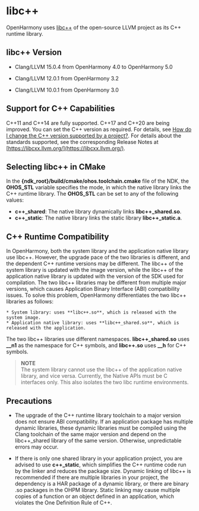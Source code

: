 # libc++

OpenHarmony uses [libc++](https://libcxx.llvm.org/) of the open-source LLVM project as its C++ runtime library.

## libc++ Version

- Clang/LLVM 15.0.4 from OpenHarmony 4.0 to OpenHarmony 5.0

- Clang/LLVM 12.0.1 from OpenHarmony 3.2

- Clang/LLVM 10.0.1 from OpenHarmony 3.0

## Support for C++ Capabilities

C++11 and C++14 are fully supported. C++17 and C++20 are being improved. You can set the C++ version as required. For details, see [How do I change the C++ version supported by a project?](https://developer.huawei.com/consumer/en/doc/harmonyos-faqs-V5/faqs-ndk-9-V5). For details about the standards supported, see the corresponding Release Notes at [https://libcxx.llvm.org/](https://libcxx.llvm.org/).


## Selecting libc++ in CMake

In the **{ndk_root}/build/cmake/ohos.toolchain.cmake** file of the NDK, the **OHOS_STL** variable specifies the mode, in which the native library links the C++ runtime library. The **OHOS_STL** can be set to any of the following values:
* **c++_shared**: The native library dynamically links **libc++_shared.so**.
* **c++_static**: The native library links the static library **libc++_static.a**.

## C++ Runtime Compatibility

In OpenHarmony, both the system library and the application native library use libc++. However, the upgrade pace of the two libraries is different, and the dependent C++ runtime versions may be different. The libc++ of the system library is updated with the image version, while the libc++ of the application native library is updated with the version of the SDK used for compilation. The two libc++ libraries may be different from multiple major versions, which causes Application Binary Interface (ABI) compatibility issues. To solve this problem, OpenHarmony differentiates the two libc++ libraries as follows:

    * System library: uses **libc++.so**, which is released with the system image.
    * Application native library: uses **libc++_shared.so**, which is released with the application.

   The two libc++ libraries use different namespaces. **libc++_shared.so** uses **__n1** as the namespace for C++ symbols, and **libc++.so** uses **__h** for C++ symbols.

   > **NOTE**<br>The system library cannot use the libc++ of the application native library, and vice versa. Currently, the Native APIs must be C interfaces only. This also isolates the two libc runtime environments.

## Precautions

- The upgrade of the C++ runtime library toolchain to a major version does not ensure ABI compatibility. If an application package has multiple dynamic libraries, these dynamic libraries must be compiled using the Clang toolchain of the same major version and depend on the libc++_shared library of the same version. Otherwise, unpredictable errors may occur.

- If there is only one shared library in your application project, you are advised to use **c++_static**, which simplifies the C++ runtime code run by the linker and reduces the package size. Dynamic linking of libc++ is recommended if there are multiple libraries in your project, the dependency is a HAR package of a dynamic library, or there are binary .so packages in the OHPM library. Static linking may cause multiple copies of a function or an object defined in an application, which violates the One Definition Rule of C++.
